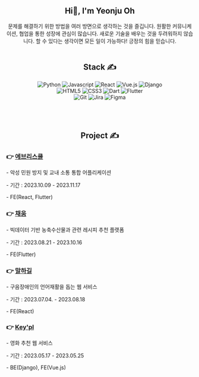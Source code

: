 <div align="center">
<h2><b>Hi👋, I'm Yeonju Oh</b></h2>
문제를 해결하기 위한 방법을 여러 방면으로 생각하는 것을 즐깁니다.
원활한 커뮤니케이션, 협업을 통한 성장에 관심이 많습니다.
새로운 기술을 배우는 것을 두려워하지 않습니다.
할 수 있다는 생각이면 모든 일이 가능하다! 긍정의 힘을 믿습니다.

<br/>
<br/>

## **Stack ✍**

<img alt="Python" src="https://img.shields.io/badge/Python-3776AB?&style=for-the-badge&logo=Python&logoColor=white"/>
<img alt="Javascript" src="https://img.shields.io/badge/javascript-F7DF1E?&style=for-the-badge&logo=javascript&logoColor=white"/>
<img alt="React" src="https://img.shields.io/badge/react-61DAFB?&style=for-the-badge&logo=react&logoColor=white"/>
<img alt="Vue.js" src="https://img.shields.io/badge/vue.js-4FC08D?&style=for-the-badge&logo=vuedotjs&logoColor=white"/>
<img alt="Django" src="https://img.shields.io/badge/django-092E20?&style=for-the-badge&logo=django&logoColor=white"/>
<br/>
<img alt="HTML5" src="https://img.shields.io/badge/html5-E34F26?&style=for-the-badge&logo=html5&logoColor=white"/>
<img alt="CSS3" src="https://img.shields.io/badge/css3-1572B6?&style=for-the-badge&logo=css3&logoColor=white"/>
<img alt="Dart" src="https://img.shields.io/badge/dart-0175C2?&style=for-the-badge&logo=dart&logoColor=white"/>
<img alt="Flutter" src="https://img.shields.io/badge/flutter-02569B?&style=for-the-badge&logo=flutter&logoColor=white"/>
<br/>
<img alt="Git" src="https://img.shields.io/badge/git-F05032?&style=for-the-badge&logo=git&logoColor=white"/>
<img alt="Jira" src="https://img.shields.io/badge/jira-0052CC?&style=for-the-badge&logo=jira&logoColor=white"/>
<img alt="Figma" src="https://img.shields.io/badge/figma-F24E1E?&style=for-the-badge&logo=figma&logoColor=white"/>

<br/>
<br/>

<br/>
<br/>

## **Project ✍**

</div>

### 👉 [에브리스쿨](https://github.com/OH-Yeonju/everyschool)

\- 악성 민원 방지 및 교내 소통 통합 어플리케이션

\- 기간 : 2023.10.09 - 2023.11.17

\- FE(React, Flutter)
<br/>

### 👉 [채움](https://github.com/ChaeumApp/Chaeum)

\- 빅데이터 기반 농축수산물과 관련 레시피 추천 플랫폼

\- 기간 : 2023.08.21 - 2023.10.16

\- FE(Flutter)
<br/>

### 👉 [말하길](https://github.com/Speaking-Path)

\- 구음장애인의 언어재활을 돕는 웹 서비스

\- 기간 : 2023.07.04. - 2023.08.18

\- FE(React)
<br/>

### 👉 [Key'pl](https://github.com/OH-Yeonju/WebProject)

\- 영화 추천 웹 서비스

\- 기간 : 2023.05.17 - 2023.05.25

\- BE(Django), FE(Vue.js)
<br/>
